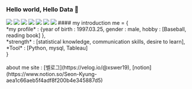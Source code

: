 ### Hello world, Hello Data 👋
<img src="https://img.shields.io/badge/Python-black?style=flat&logo=Python&logoColor=#3776AB"/>
<img src="https://img.shields.io/badge/Tehsorflow-black?style=flat&logo=Tensorflow&logoColor=#FF6F00"/>
<img src="https://img.shields.io/badge/Mysql-white?style=flat&logo=Mysql&logoColor=##4479A1"/>
<img src="https://img.shields.io/badge/Tableau-white?style=flat&logo=Tableau&logoColor=###E97627"/>
<img src="https://img.shields.io/badge/scikitlearn-white?style=flat&logo=scikitlearn&logoColor=####F7931E"/>
<img src="https://img.shields.io/badge/opencv-black?style=flat&logo=opencv&logoColor=###5C3EE8"/>
<img src="https://img.shields.io/badge/notion-white?style=flat&logo=notion&logoColor=###000000"/>
#### my introduction
me = {<br>
	*my profile* : {year of birth : 1997.03.25, gender : male, hobby : [Baseball, reading book] },<br>
	*strength* : [statistical knowledge, communication skills, desire to learn],<br>
	*Tool* : [Python, mysql, Tableau]<br>
	}
<br><br>about me site : [벨로그](https://velog.io/@xswer19), [notion](https://www.notion.so/Seon-Kyung-aea1c66aeb5f4adf8f200b4e345887d5)
<!--
**DataResolvere/DataResolvere** is a ✨ _special_ ✨ repository because its `README.md` (this file) appears on your GitHub profile.

Here are some ideas to get you started:

- 🔭 I’m currently working on ...
- 🌱 I’m currently learning ...
- 👯 I’m looking to collaborate on ...
- 🤔 I’m looking for help with ...
- 💬 Ask me about ...
- 📫 How to reach me: ...
- 😄 Pronouns: ...
- ⚡ Fun fact: ...
-->
